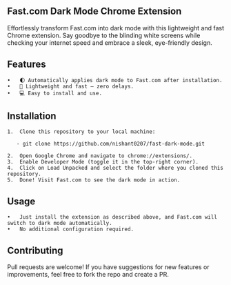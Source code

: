## Fast.com Dark Mode Chrome Extension

Effortlessly transform Fast.com into dark mode with this lightweight and fast Chrome extension. Say goodbye to the blinding white screens while checking your internet speed and embrace a sleek, eye-friendly design.

## Features

	•	🌓 Automatically applies dark mode to Fast.com after installation.
	•	🚀 Lightweight and fast – zero delays.
	•	💻 Easy to install and use.

## Installation

	1.	Clone this repository to your local machine:

       - git clone https://github.com/nishant0207/fast-dark-mode.git

	2.	Open Google Chrome and navigate to chrome://extensions/.
	3.	Enable Developer Mode (toggle it in the top-right corner).
	4.	Click on Load Unpacked and select the folder where you cloned this repository.
	5.	Done! Visit Fast.com to see the dark mode in action.

## Usage

	•	Just install the extension as described above, and Fast.com will switch to dark mode automatically.
	•	No additional configuration required.

## Contributing

Pull requests are welcome! If you have suggestions for new features or improvements, feel free to fork the repo and create a PR.
